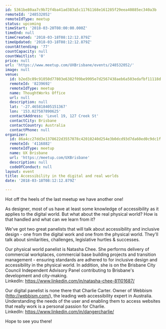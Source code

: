 ```yaml
---
id: 5361be80aa7c9b72f4ba41ad383a5c11761168e161285f29eea40885ec340a3b
remoteId: '248532052'
remoteIdType: meetup
status: upcoming
timeStart: '2018-03-20T08:00:00.000Z'
timeEnd: null
timeCreated: '2018-03-18T08:12:12.879Z'
timeUpdated: '2018-03-18T08:12:12.879Z'
countAttending: '77'
countCapacity: null
countWaitlist: '0'
price: null
url: 'https://www.meetup.com/UXBrisbane/events/248532052/'
image: null
venue:
  id: b2ed3c89c91050d77803e6382f09be9995e7d2567438aeb6a503edafbf11118d
  remoteId: '8239692'
  remoteIdType: meetup
  name: ThoughtWorks Office
  url: null
  description: null
  lat: '-27.465818405151367'
  lon: '153.027587890625'
  contactAddress: 'Level 19, 127 Creek St'
  contactCity: Brisbane
  contactCountry: Australia
  contactPhone: null
organizer:
  id: 86a4cc27dd3e1378622d3557078c42010240d254e3b0dcd93d7da60ed0c9dc1f
  remoteId: '4116882'
  remoteIdType: meetup
  name: UX Brisbane
  url: 'https://meetup.com/UXBrisbane'
  description: null
  codeOfConduct: null
layout: event
title: Accessibility in the digital and real worlds
date: '2018-03-18T08:12:12.879Z'

---
```

<p>Hot off the heels of the last meetup we have another one!</p> <p>As designer, most of us have at least some knowledge of accessibility as it applies to the digital world. But what about the real physical world? How is that handled and what can we learn from it?</p> <p>We've got two great panelists that will talk about accessibility and inclusive design - one from the digital work and one from the physical world. They'll talk about similarities, challenges, legislative hurtles &amp; successes.</p> <p>Our physical world panelist is Natasha Chee. She performs delivery of commercial workplaces, commercial base building projects and transition management - ensuring standards are adhered to for inclusive design and accessibility in the physical world. In addition, she is on the Brisbane City Council Independent Advisory Panel contributing to Brisbane's development and city-making.<br/>LinkedIn: <a href="https://www.linkedin.com/in/natasha-chee-81101687/" class="linkified">https://www.linkedin.com/in/natasha-chee-81101687/</a></p> <p>Our digital panelist is none there that Charlie Carter. Owner of Webbism (<a href="http://webbism.com/" class="linkified">http://webbism.com/</a>), the leading web accessibility expert in Australia. Understanding the needs of the user and enabling them to access websites that really work is a personal passion for Charlie.<br/>LinkedIn: <a href="https://www.linkedin.com/in/dangercharlie/" class="linkified">https://www.linkedin.com/in/dangercharlie/</a></p> <p>Hope to see you there!</p>

